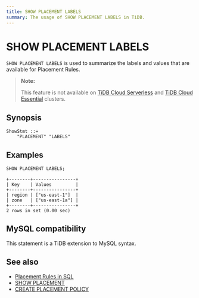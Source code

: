 ```yaml
---
title: SHOW PLACEMENT LABELS
summary: The usage of SHOW PLACEMENT LABELS in TiDB.
---
```


# SHOW PLACEMENT LABELS

`SHOW PLACEMENT LABELS` is used to summarize the labels and values that are available for Placement Rules.

> **Note:**
>
> This feature is not available on [TiDB Cloud Serverless](https://docs.pingcap.com/tidbcloud/select-cluster-tier#tidb-cloud-serverless) and [TiDB Cloud Essential](https://docs.pingcap.com/tidbcloud/select-cluster-tier#essential) clusters.

## Synopsis

```ebnf+diagram
ShowStmt ::=
    "PLACEMENT" "LABELS"
```

## Examples


```sql
SHOW PLACEMENT LABELS;
```

```
+--------+----------------+
| Key    | Values         |
+--------+----------------+
| region | ["us-east-1"]  |
| zone   | ["us-east-1a"] |
+--------+----------------+
2 rows in set (0.00 sec)
```

## MySQL compatibility

This statement is a TiDB extension to MySQL syntax.

## See also

* [Placement Rules in SQL](/placement-rules-in-sql.md)
* [SHOW PLACEMENT](/sql-statements/sql-statement-show-placement.md)
* [CREATE PLACEMENT POLICY](/sql-statements/sql-statement-create-placement-policy.md)